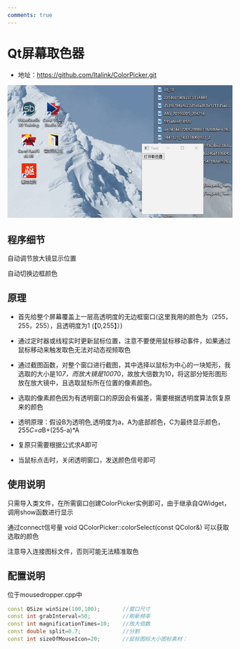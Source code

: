 ```yaml
---
comments: true
---
```


# Qt屏幕取色器

- 地址：https://github.com/Italink/ColorPicker.git

![img](Resources/c42c52b30c698cbbd842c6c8f6167e12.gif)

## 程序细节

自动调节放大镜显示位置

自动切换边框颜色

## 原理

- 首先给整个屏幕覆盖上一层高透明度的无边框窗口(这里我用的颜色为（255，255，255），且透明度为1 (【0,255】）)

- 通过定时器或线程实时更新鼠标位置，注意不要使用鼠标移动事件，如果通过鼠标移动来触发取色无法对动态视频取色
- 通过截图函数，对整个窗口进行截图，其中选择以鼠标为中心的一块矩形，我选取的大小是10*7，而放大镜是100*70，故放大倍数为10，将这部分矩形图形放在放大镜中，且选取鼠标所在位置的像素颜色。
- 选取的像素颜色因为有透明窗口的原因会有偏差，需要根据透明度算法恢复原来的颜色
- 透明原理：假设B为透明色,透明度为a，A为底部颜色，C为最终显示颜色，255*C=a*B+(255-a)*A
- 复原只需要根据公式求A即可
- 当鼠标点击时，关闭透明窗口，发送颜色信号即可

## 使用说明

只需导入类文件，在所需窗口创建ColorPicker实例即可，由于继承自QWidget，调用show函数进行显示

 通过connect信号量 void QColorPicker::colorSelect(const QColor&)  可以获取选取的颜色

 注意导入连接图标文件，否则可能无法精准取色

## 配置说明

位于mousedropper.cpp中

``` c++
const QSize winSize(100,100);       //窗口尺寸
const int grabInterval=50;          //刷新频率
const int magnificationTimes=10;    //放大倍数
const double split=0.7;             //分割
const int sizeOfMouseIcon=20;       //鼠标图标大小图标素材：
```
